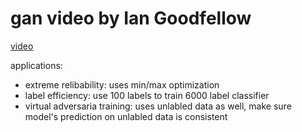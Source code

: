 # gan video by Ian Goodfellow

[video](https://event.on24.com/eventRegistration/console/EventConsoleApollo.jsp?&eventid=1633807&sessionid=1&username=&partnerref=&format=fhvideo1&mobile=false&flashsupportedmobiledevice=false&helpcenter=false&key=9FF959150E8B283210C56524533A7008&text_language_id=en&playerwidth=1000&playerheight=650&overwritelobby=y&eventuserid=208517504&contenttype=L&mediametricsessionid=171081410&mediametricid=2336609&usercd=208517504&mode=launch)

applications:

- extreme relibability: uses min/max optimization
- label efficiency: use 100 labels to train 6000 label classifier
- virtual adversaria training: uses unlabled data as well, make sure model's prediction on unlabled data is consistent

